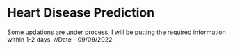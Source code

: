 # Heart Disease Prediction
Some updations are under process, I will be putting the required information within 1-2 days.
//Date - 09/09/2022
